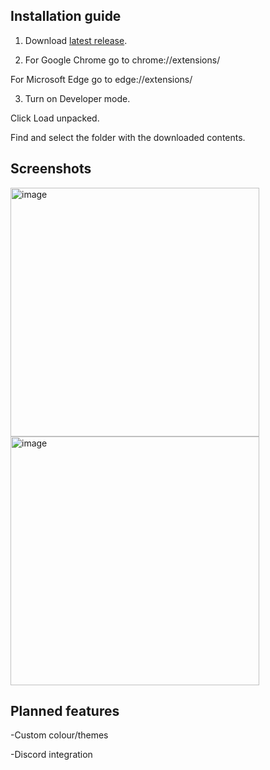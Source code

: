 **Installation guide**
-----------------------
  1. Download [latest release](https://github.com/danielobCA/QuickCopy/releases).
  
  2. For Google Chrome go to chrome://extensions/
  
  For Microsoft Edge go to edge://extensions/
  
  3. Turn on Developer mode.
  
  Click Load unpacked.
  
  Find and select the folder with the downloaded contents.

Screenshots
-----------------------

<img width="398" alt="image" src="https://github.com/user-attachments/assets/541a04b6-0b20-43ff-8b76-335a09fee5d1">
<img width="398" alt="image" src="https://github.com/user-attachments/assets/017385ae-71d8-4d19-a3f7-db635d255810">

Planned features
-----------------------

-Custom colour/themes

-Discord integration

